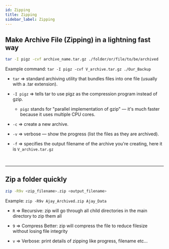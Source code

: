 ```yaml
---
id: Zipping
title: Zipping
sidebar_label: Zipping
---
```


## Make Archive File (Zipping) in a lightning fast way

```bash
tar -I pigz -cvf archive_name.tar.gz ./folder/or/file/to/be/archived
```

Example command: ```tar -I pigz -cvf V_archive.tar.gz ./Our_Backup```
	
* `tar` => standard archiving utility that bundles files into one file (usually with a .tar extension).
	
* `-I pigz` => tells tar to use pigz as the compression program instead of gzip.
	* `pigz` stands for "parallel implementation of gzip" — it's much faster because it uses multiple CPU cores.

* `-c` => create a new archive.

* `-v` => verbose — show the progress (list the files as they are archived).

* `-f` => specifies the output filename of the archive you're creating, here it is `V_archive.tar.gz`

<br />

---

## Zip a folder quickly

```bash
zip -R9v <zip_filename>.zip <output_filename>
```

Example: ```zip -R9v Ajay_Archived.zip Ajay_Data```

* `R` => Recursive: zip will go through all child directories in the main directory to zip them all

* `9` => Compress Better: zip will compress the file to reduce filesize without losing file integrity

* `v` => Verbose: print details of zipping like progress, filename etc...